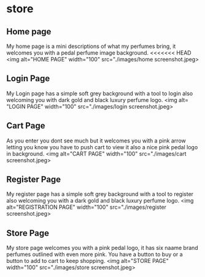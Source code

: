 # store
## Home page 
My home page is a mini descriptions of what my perfumes bring, it welcomes you with a pedal perfume image background.
<<<<<<< HEAD
<img alt="HOME PAGE" width="100" src="./images/home screenshot.jpeg>

## Login Page
 My Login page has a simple soft grey background with a tool to login also welcoming you with dark gold and black luxury perfume logo.
 <img alt= "LOGIN PAGE" width="100" src="./images/login screenshot.jpeg>

## Cart Page
As you enter you dont see much but it welcomes you with a pink arrow letting you know you have to push cart to view it also a nice pink pedal logo in background.
<img alt="CART PAGE" width="100" src="./images/cart screenshot.jpeg>

## Register Page
My register page has a simple soft grey background with a tool to register also welcoming you with a dark gold and black luxury perfume logo.
<img alt="REGISTRATION PAGE" width="100" src="./images/register screenshot.jpeg>

## Store Page
My store page welcomes you with a pink pedal logo, it has six naame brand perfumes outlined with even more pink. You have a button to buy or a button to add to cart to keep shopping.
<img alt="STORE PAGE" width="100" src="./images/store screenshot.jpeg>
